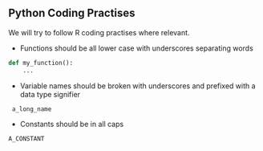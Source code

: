 ## Python Coding Practises

We will try to follow R coding practises where relevant.

- Functions should be all lower case with underscores separating words
```python 
def my_function():
    ...
````

- Variable names should be broken with underscores and prefixed with a data type signifier
```python 
 a_long_name
```

- Constants should be in all caps
```python
A_CONSTANT
```
